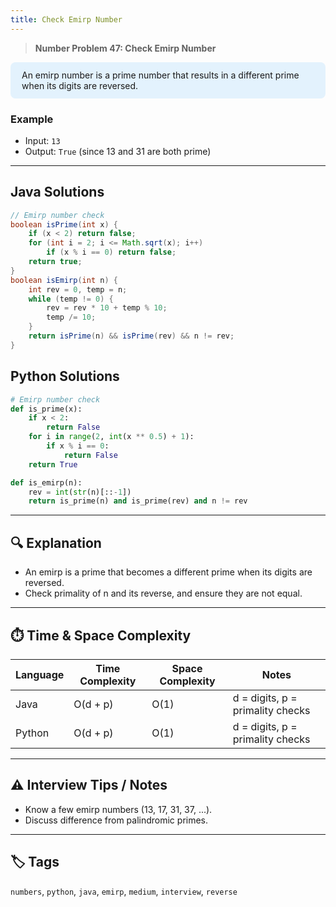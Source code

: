 ```yaml
---
title: Check Emirp Number
---
```


> **Number Problem 47: Check Emirp Number**

<div style="background: #e3f2fd; padding: 12px 18px; border-radius: 8px; margin-bottom: 18px;">
An emirp number is a prime number that results in a different prime when its digits are reversed.
</div>

### Example

- Input: `13`
- Output: `True` (since 13 and 31 are both prime)

---

## Java Solutions
```java
// Emirp number check
boolean isPrime(int x) {
    if (x < 2) return false;
    for (int i = 2; i <= Math.sqrt(x); i++)
        if (x % i == 0) return false;
    return true;
}
boolean isEmirp(int n) {
    int rev = 0, temp = n;
    while (temp != 0) {
        rev = rev * 10 + temp % 10;
        temp /= 10;
    }
    return isPrime(n) && isPrime(rev) && n != rev;
}
```

## Python Solutions
```python
# Emirp number check
def is_prime(x):
    if x < 2:
        return False
    for i in range(2, int(x ** 0.5) + 1):
        if x % i == 0:
            return False
    return True

def is_emirp(n):
    rev = int(str(n)[::-1])
    return is_prime(n) and is_prime(rev) and n != rev
``` 

---

## 🔍 Explanation
- An emirp is a prime that becomes a different prime when its digits are reversed.
- Check primality of n and its reverse, and ensure they are not equal.

---

## ⏱️ Time & Space Complexity
| Language | Time Complexity | Space Complexity | Notes |
|----------|-----------------|------------------|-------|
| Java     | O(d + p)        | O(1)             | d = digits, p = primality checks |
| Python   | O(d + p)        | O(1)             | d = digits, p = primality checks |

---

## ⚠️ Interview Tips / Notes
- Know a few emirp numbers (13, 17, 31, 37, ...).
- Discuss difference from palindromic primes.

---

## 🏷 Tags
`numbers`, `python`, `java`, `emirp`, `medium`, `interview`, `reverse`

